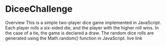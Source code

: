 # DiceeChallenge
Overview
This is a simple two-player dice game implemented in JavaScript. Each player rolls a six-sided die, and the player with the higher roll wins. In the case of a tie, the game is declared a draw.
The random dice rolls are generated using the Math.random() function in JavaScript.
live link 
